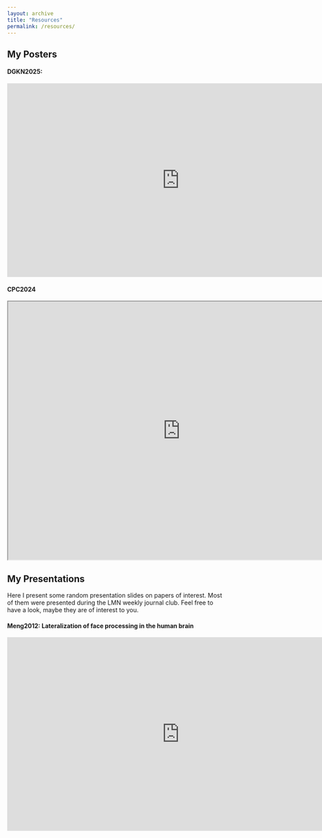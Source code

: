 ```yaml
---
layout: archive
title: "Resources"
permalink: /resources/
---
```


## My Posters

#### DGKN2025: 
<iframe src="https://drive.google.com/file/d/14RYCbqGcMlOVzwk3cq7twKYjZYlS37Fi/view?usp=sharing"
        width="800px"
        height="450px"
        frameborder="0">
</iframe>

#### CPC2024
<iframe src="https://raw.githubusercontent.com/juliaelina/elina-stocker/blob/master/files/CPC24_poster.pdf" width="800px" height="600px"></iframe>


## My Presentations

Here I present some random presentation slides on papers of interest. Most of them were presented during the LMN weekly journal club. Feel free to have a look, maybe they are of interest to you. 

#### Meng2012: Lateralization of face processing in the human brain
<iframe src="https://1drv.ms/p/c/8eb76d99c98fd0b4/IQMSG21iInoXQr3x7i2U5jrYAcl70NYfF3FE2CY9qSC81FA?em=2&amp;wdAr=1.7777777777777777"
        width="800px"
        height="450px"
        frameborder="0">
</iframe>
